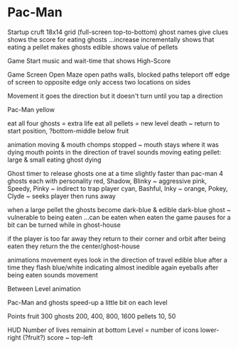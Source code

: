 # Pac-Man


Startup cruft
  18x14 grid (full-screen top-to-bottom)
  ghost names give clues
  shows the score for eating ghosts
  ...increase incrementally
  shows that eating a pellet makes ghosts edible
  shows value of pellets


Game Start
  music and wait-time that shows High-Score

Game Screen
  Open Maze
    open paths
    walls, blocked paths
  teleport off edge of screen to opposite edge
    only access two locations on sides

Movement
  it goes the direction but it doesn't turn until you tap a direction

Pac-Man
  yellow
  
  eat all four ghosts = extra life
  eat all pellets = new level
  death ~ return to start position, ?bottom-middle below fruit

  animation
    moving & mouth chomps
    stopped ~ mouth stays where it was
    dying
    mouth points in the direction of travel
  sounds
    moving
    eating pellet: large & small
    eating ghost
    dying


Ghost
  timer to release ghosts one at a time
  slightly faster than pac-man
  4 ghosts
    each with personality
      red, Shadow, Blinky ~ aggressive
      pink, Speedy, Pinky ~ indirect to trap player
      cyan, Bashful, Inky ~ 
      orange, Pokey, Clyde ~ seeks player then runs away

  when a large pellet the ghosts become dark-blue & edible
    dark-blue ghost ~ vulnerable to being eaten
    ...can be eaten
    when eaten the game pauses for a bit
    can be turned while in ghost-house

  if the player is too far away they return to their corner and orbit
  after being eaten they return the the center/ghost-house

  animations
    movement
    eyes look in the direction of travel
    edible
      blue
      after a time they flash blue/white indicating almost inedible again
    eyeballs after being eaten
  sounds
    movement

Between Level
  animation

Pac-Man and ghosts speed-up a little bit on each level

Points
  fruit 300
  ghosts 200, 400, 800, 1600
  pellets 10, 50


HUD
  Number of lives remainin at bottom
  Level = number of icons lower-right (?fruit?)
  score ~ top-left
